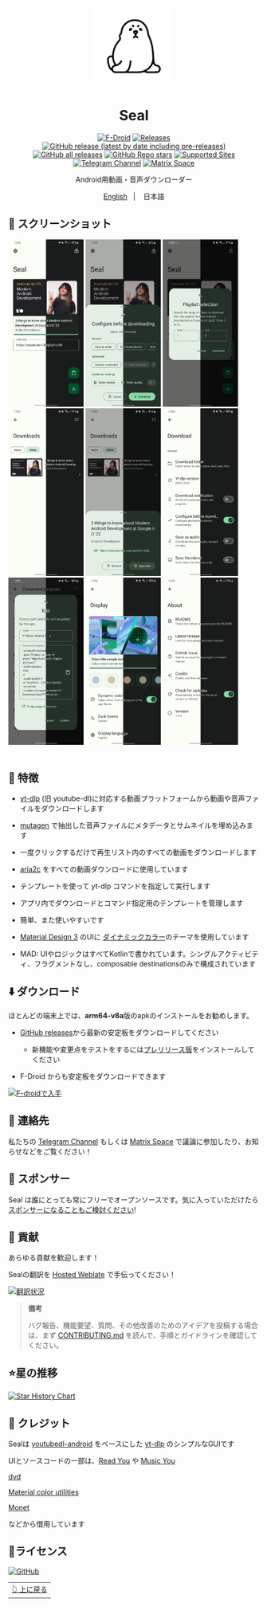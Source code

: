<div align="center">
<p align="center"> 
	<img src="fastlane/metadata/android/en-US/images/icon.png" width=160 height=160 >
</p>
<h1 align="center">
Seal
</h1>
</div>

<div align="center">

[![F-Droid](https://img.shields.io/f-droid/v/com.junkfood.seal.svg?logo=F-Droid&color=green&style=flat-square)](https://f-droid.org/en/packages/com.junkfood.seal)
[![Releases](https://img.shields.io/github/release/JunkFood02/Seal.svg?logo=github&color=171515&label=stable&style=flat-square)](https://github.com/JunkFood02/Seal/releases/latest)
[![GitHub release (latest by date including pre-releases)](https://img.shields.io/github/v/release/JunkFood02/Seal?include_prereleases&label=preview&logo=github)](https://github.com/JunkFood02/Seal/releases)
[![GitHub all releases](https://img.shields.io/github/downloads/JunkFood02/Seal/total?style=flat-square)](https://github.com/JunkFood02/Seal/releases)
[![GitHub Repo stars](https://img.shields.io/github/stars/JunkFood02/Seal?style=flat-square)](https://github.com/JunkFood02/Seal/stargazers)
[![Supported Sites](https://img.shields.io/badge/Supported-Sites-9cf.svg?style=flat-square)](https://github.com/yt-dlp/yt-dlp/blob/master/supportedsites.md)
[![Telegram Channel](https://img.shields.io/badge/Telegram-Seal-blue?style=flat-square&logo=telegram)](https://t.me/seal_app)
[![Matrix Space](https://img.shields.io/badge/Matrix-Seal-Black?style=flat-square&color=black&logo=matrix)](https://matrix.to/#/#seal-space:matrix.org)


<p align="center">
Android用動画・音声ダウンローダー
</p>
<p align="center">
<a href="https://github.com/JunkFood02/Seal/blob/main/README.md">English</a>
&nbsp;&nbsp;| &nbsp;&nbsp;
日本語
</p>

</div>

## 📱 スクリーンショット

<div>
<img src="fastlane/metadata/android/en-US/images/phoneScreenshots/1.jpg" width="30%" />
<img src="fastlane/metadata/android/en-US/images/phoneScreenshots/2.jpg" width="30%" />
<img src="fastlane/metadata/android/en-US/images/phoneScreenshots/3.jpg" width="30%" />
<img src="fastlane/metadata/android/en-US/images/phoneScreenshots/4.jpg" width="30%" />
<img src="fastlane/metadata/android/en-US/images/phoneScreenshots/5.jpg" width="30%" />
<img src="fastlane/metadata/android/en-US/images/phoneScreenshots/6.jpg" width="30%" />
<img src="fastlane/metadata/android/en-US/images/phoneScreenshots/7.jpg" width="30%" />
<img src="fastlane/metadata/android/en-US/images/phoneScreenshots/8.jpg" width="30%" />
<img src="fastlane/metadata/android/en-US/images/phoneScreenshots/9.jpg" width="30%" />
</div>

<br>

## 📖 特徴

- [yt-dlp](https://github.com/yt-dlp/yt-dlp) (旧 youtube-dl)に対応する動画プラットフォームから動画や音声ファイルをダウンロードします

- [mutagen](https://github.com/quodlibet/mutagen) で抽出した音声ファイルにメタデータとサムネイルを埋め込みます

- 一度クリックするだけで再生リスト内のすべての動画をダウンロードします

-  [aria2c](https://github.com/aria2/aria2) をすべての動画ダウンロードに使用しています

- テンプレートを使って yt-dlp コマンドを指定して実行します

- アプリ内でダウンロードとコマンド指定用のテンプレートを管理します

- 簡単、また使いやすいです

- [Material Design 3](https://m3.material.io/) のUIに [ダイナミックカラー](https://m3.material.io/foundations/customization)のテーマを使用しています

- MAD: UIやロジックはすべてKotlinで書かれています。シングルアクティビティ、フラグメントなし、composable destinationsのみで構成されています


## ⬇️ ダウンロード
ほとんどの端末上では、**arm64-v8a**版のapkのインストールをお勧めします。

-  [GitHub releases](https://github.com/JunkFood02/Seal/releases/latest)から最新の安定板をダウンロードしてください
    - 新機能や変更点をテストをするには[プレリリース版](https://github.com/JunkFood02/Seal/releases/)をインストールしてください

- F-Droid からも安定板をダウンロードできます 

[<img src="https://fdroid.gitlab.io/artwork/badge/get-it-on.png"
alt="F-droidで入手"
height="70">](https://f-droid.org/packages/com.junkfood.seal/)

## 💬 連絡先

私たちの [Telegram Channel](https://t.me/seal_app) もしくは [Matrix Space](https://matrix.to/#/#seal-space:matrix.org) で議論に参加したり、お知らせなどをご覧ください！

## 💖 スポンサー

Seal は誰にとっても常にフリーでオープンソースです。気に入っていただけたら[スポンサーになることもご検討ください](https://github.com/sponsors/JunkFood02)!

## 🤝 貢献

あらゆる貢献を歓迎します！

Sealの翻訳を [Hosted Weblate](https://hosted.weblate.org/projects/seal/) で手伝ってください！

[![翻訳状況](https://hosted.weblate.org/widgets/seal/-/strings/multi-auto.svg)](https://hosted.weblate.org/engage/seal/)

>**備考**
>
>バグ報告、機能要望、質問、その他改善のためのアイデアを投稿する場合は、まず [CONTRIBUTING.md](https://github.com/JunkFood02/Seal/blob/main/CONTRIBUTING.md) を読んで、手順とガイドラインを確認してください。

## ⭐️星の推移

[![Star History Chart](https://api.star-history.com/svg?repos=JunkFood02/Seal&type=Timeline)](https://star-history.com/#JunkFood02/Seal&Timeline)

## 🧱 クレジット

Sealは [youtubedl-android](https://github.com/yausername/youtubedl-android) をベースにした [yt-dlp](https://github.com/yt-dlp/yt-dlp) のシンプルなGUIです

UIとソースコードの一部は、[Read You](https://github.com/Ashinch/ReadYou) や [Music You](https://github.com/Kyant0/MusicYou)

[dvd](https://github.com/yausername/dvd)

[Material color utilities](https://github.com/material-foundation/material-color-utilities)

[Monet](https://github.com/Kyant0/Monet)

などから借用しています

## 📃ライセンス

[![GitHub](https://img.shields.io/github/license/JunkFood02/Seal?style=for-the-badge)](https://github.com/JunkFood02/Seal/blob/main/LICENSE)

<div align="right">
<table><td>
<a href="#start-of-content">👆 上に戻る</a>
</td></table>
</div>
